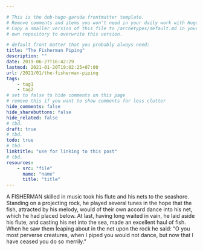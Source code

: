 ```yaml
---

# This is the dnb-hugo-garuda frontmatter template. 
# Remove comments and items you won't need in your daily work with Hugo.
# Copy a smaller version of this file to /archetypes/default.md in your
# own repository to overwrite this version.

# default front matter that you probably always need:
title: "The Fisherman Piping"
description: ""
date: 2019-06-27T16:42:29
lastmod: 2021-01-20T19:02:25+07:00
url: /2021/01/the-fisherman-piping
tags:
    - tag1
    - tag2
# set to false to hide comments on this page
# remove this if you want to show comments for less clutter
hide_comments: false
hide_sharebuttons: false
hide_related: false
# tbd.
draft: true
# tbd.
todo: true
# tbd.
linktitle: "use for linking to this post"
# tbd.
resources:
    - src: "file"
      name: "name"
      title: "title"
---
```

A FISHERMAN skilled in music took his flute and his nets to the seashore. Standing on a projecting rock, he played several tunes in the hope that the fish, attracted by his melody, would of their own accord dance into his net, which he had placed below. At last, having long waited in vain, he laid aside his flute, and casting his net into the sea, made an excellent haul of fish. When he saw them leaping about in the net upon the rock he said: “O you most perverse creatures, when I piped you would not dance, but now that I have ceased you do so merrily.”


